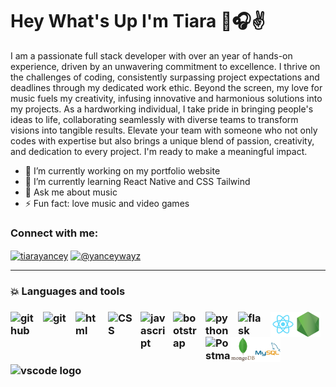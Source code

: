 <h1> Hey What's Up I'm Tiara 🚀🎧✌</h1>
<p>
I am a passionate full stack developer with over an year of hands-on experience, driven by an unwavering commitment to excellence. I thrive on the challenges of coding, consistently surpassing project expectations and deadlines through my dedicated work ethic. Beyond the screen, my love for music fuels my creativity, infusing innovative and harmonious solutions into my projects. As a hardworking individual, I take pride in bringing people's ideas to life, collaborating seamlessly with diverse teams to transform visions into tangible results. Elevate your team with someone who not only codes with expertise but also brings a unique blend of passion, creativity, and dedication to every project. I'm ready to make a meaningful impact.</p>

- 🔭 I’m currently working on my portfolio website
- 🌱 I’m currently learning React Native and CSS Tailwind
- 💬 Ask me about music 
- ⚡ Fun fact: love music and video games

<h3 align="left">Connect with me:</h3>
<p align="left">
<a href="https://www.linkedin.com/in/tiarayancey/" target="blank"><img align="center" src="https://raw.githubusercontent.com/rahuldkjain/github-profile-readme-generator/master/src/images/icons/Social/linked-in-alt.svg" alt="tiarayancey" height="30" width="40" /></a>
<a href="https://twitter.com/@yanceywayz" target="blank"><img align="center" src="https://raw.githubusercontent.com/rahuldkjain/github-profile-readme-generator/master/src/images/icons/Social/twitter.svg" alt="@yanceywayz" height="30" width="40" /></a>
</p>

---

   <h3> 💥 Languages and tools<h3/>
<img align="left" alt="github" width="40px" style="padding-right:12px;" src="https://cdn.jsdelivr.net/gh/devicons/devicon/icons/github/github-original-wordmark.svg" />
<img align="left" alt="git" width="40px" style="padding-right:12px;" src="https://cdn.jsdelivr.net/gh/devicons/devicon/icons/git/git-original.svg" />
<img align="left" alt="html" width="40px" style="padding-right:12px;" src="https://cdn.jsdelivr.net/gh/devicons/devicon/icons/html5/html5-plain.svg" />
<img align="left" alt="CSS" width="40px" style="padding-right:12px;" src="https://cdn.jsdelivr.net/gh/devicons/devicon/icons/css3/css3-plain.svg" />
<img align="left" alt="javascript" width="40px" style="padding-right:12px;" src="https://cdn.jsdelivr.net/gh/devicons/devicon/icons/javascript/javascript-original.svg" />
<img align="left" alt="bootstrap" width="40px" style="padding-right:12px;" src="https://cdn.jsdelivr.net/gh/devicons/devicon/icons/bootstrap/bootstrap-original.svg" />
<img align="left" alt="python" width="40px" style="padding-right:12px;" src="https://cdn.jsdelivr.net/gh/devicons/devicon/icons/python/python-original.svg" />
<img align="left" alt="flask" width="40px" style="padding-right:12px;" src="https://cdn.jsdelivr.net/gh/devicons/devicon/icons/flask/flask-original.svg" />
<img align="left" alt="React" width="40px" src="https://raw.githubusercontent.com/github/explore/80688e429a7d4ef2fca1e82350fe8e3517d3494d/topics/react/react.png" />
<img align="left" alt="Node.js" width="40px" src="https://raw.githubusercontent.com/github/explore/80688e429a7d4ef2fca1e82350fe8e3517d3494d/topics/nodejs/nodejs.png" />
<img align="left" alt="Postman" width="40px" src="https://www.vectorlogo.zone/logos/getpostman/getpostman-icon.svg" alt="postman" width="40" height="40"/> 
<img align="left" alt="Mongodb" width="40px" src="https://raw.githubusercontent.com/devicons/devicon/master/icons/mongodb/mongodb-original-wordmark.svg" alt="mongodb" width="40" height="40"/>
<img src="https://raw.githubusercontent.com/devicons/devicon/master/icons/mysql/mysql-original-wordmark.svg" alt="mysql" width="40" height="40"/>
<img src="https://cdn.jsdelivr.net/gh/devicons/devicon/icons/vscode/vscode-original.svg" height="40" width="40" alt="vscode logo"  /
